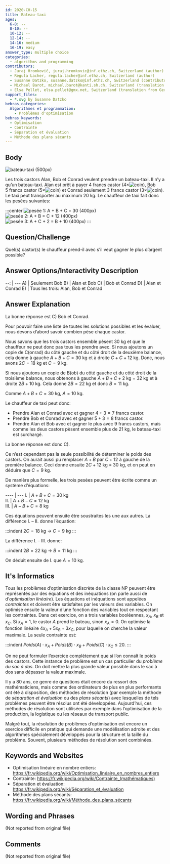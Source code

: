 ```yaml
---
id: 2020-CH-15
title: Bateau-taxi
ages:
  6-8: --
  8-10: --
  10-12: --
  12-14: --
  14-16: medium
  16-19: easy
answer_type: multiple choice
categories:
  - algorithms and programming
contributors:
  - Juraj Hromkovič, juraj.hromkovic@inf.ethz.ch, Switzerland (author)
  - Regula Lacher, regula.lacher@inf.ethz.ch, Switzerland (author)
  - Susanne Datzko, susanne.datzko@inf.ethz.ch, Switzerland (contributor, graphics)
  - Michael Barot, michael.barot@kanti.sh.ch, Switzerland (translation from English into German)
  - Elsa Pellet, elsa.pellet@gmx.net, Switzerland (translation from German into French)
support_files:
  - *.svg by Susanne Datzko
bebras_categories:
  Algorithmes et programmation:
    - Problèmes d'optimisation
bebras_keywords:
  - Optimisation
  - Contrainte
  - Séparation et évaluation
  - Méthode des plans sécants
---
```



## Body

![](graphics/2020-CH-15_taskbody2.svg "bateau-taxi (500px)")

Les trois castors Alan, Bob et Conrad veulent prendre un bateau-taxi. Il n’y a qu’un bateau-taxi. Alan est prêt à payer 4 francs castor (4×![coin]), Bob 5 francs castor (5×![coin]) et Conrad seulement 3 francs castor (3×![coin]). Le taxi peut transporter au maximum 20 kg. Le chauffeur de taxi fait donc les pesées suivantes:

[coin]: graphics/2020-CH-15_taskbody3.svg "franc castor (20px)"

:::center
![](graphics/2020-CH-15_taskbody4.svg "pesée 1: A + B + C = 30     (400px)")  
![](graphics/2020-CH-15_taskbody5.svg "pesée 2: A + B = C + 12     (400px)")  
![](graphics/2020-CH-15_taskbody6.svg "pesée 3: A + C + 2 = B + 10 (400px)")
:::


## Question/Challenge

Quel(s) castor(s) le chauffeur prend-il avec s’il veut gagner le plus d’argent possible?


## Answer Options/Interactivity Description

--: | ---
 A) | Seulement Bob 
 B) | Alan et Bob
 C) | Bob et Conrad
 D) | Alan et Conrad
 E) | Tous les trois: Alan, Bob et Conrad


## Answer Explanation

La bonne réponse est C) Bob et Conrad.

Pour pouvoir faire une liste de toutes les solutions possibles et les évaluer, nous devons d’abord savoir combien pèse chaque castor.

Nous savons que les trois castors ensemble pèsent 30 kg et que le chauffeur ne peut donc pas tous les prendre avec. Si nous ajoutons un copie de C(onrad) du côté gauche et du côté droit de la deuxième balance, cela donne à gauche $A + B + C = 30$ kg et à droite $C + C + 12$ kg. Donc, nous avons $2C = 18$ kg et $C = 9$ kg.

Si nous ajoutons un copie de B(ob) du côté gauche et du côté droit de la troisième balance, nous obtenons à gauche $A + B + C + 2$ kg = 32 kg et à droite  $2B + 10$ kg. Cela donne $2B = 22$ kg et donc $B = 11$ kg.

Comme $A + B + C = 30$ kg, $A = 10$ kg.

Le chauffeur de taxi peut donc:
 - Prendre Alan et Conrad avec et gagner $4 + 3 = 7$ francs castor.
 - Prendre Bob et Conrad avec et gagner $5 + 3 = 8$ francs castor.
 - Prendre Alan et Bob avec et gagner le plus avec 9 francs castors, mais comme les deux castors pèsent ensemble plus de 21 kg, le bateau-taxi est surchargé.

La bonne réponse est donc C).

Ce n’est cependant pas la seule possibilité de déterminer le poids des castors. On aurait aussi pu remplacer $A + B$ par $C + 12$ à gauche de la première balance. Ceci donne ensuite $2C + 12$ kg = 30 kg, et on peut en déduire que $C = 9$ kg.

De manière plus formelle, les trois pesées peuvent être écrite comme un système d’équations:

---- | ---
I.	 | $A + B + C = 30$ kg  
II.	 | $A + B - C = 12$ kg  
III. | $A - B + C = 8$ kg  

Ces équations peuvent ensuite être soustraites les une aux autres. La différence I. – II. donne l’équation:

:::indent
$2C = 18$ kg → $C = 9$ kg
:::

La différence I. – III. donne:

:::indent
$2B = 22$ kg → $B = 11$ kg
:::

On déduit ensuite de I. que $A = 10$ kg.


## It's Informatics

Tous les problèmes d’optimisation discrète de la classe NP peuvent être représentés par des équations et des inéquations (on parle aussi de d’_optimisation linéaire_). Les équations et inéquations sont appelées _contraintes_ et doivent être satisfaites par les valeurs des variables. On optimise ensuite la valeur d’une fonction des variables tout en respectant les contraintes. Dans cet exercice, on a trois variables booléennes, $x_A$, $x_B$ et $x_C$. Si $x_A = 1$, le castor $A$ prend le bateau, sinon $x_A = 0$. On optimise la fonction linéaire $4x_A + 5x_B + 3x_C$, pour laquelle on cherche la valeur maximale. La seule contrainte est:

:::indent
$Poids(A) \cdot x_A + Poids(B) \cdot x_B + Poids(C) \cdot x_C \leq 20$.
:::

On ne peut formuler l’exercice complètement que si l’on connaît le poids des castors. Cette instance de problème est un cas particulier du _problème du sac à dos_. On doit mettre la plus grande valeur possible dans le sac à dos sans dépasser la valeur maximale.

Il y a 80 ans, ce genre de questions était encore du ressort des mathématiciens, mais comme des ordinateurs de plus en plus performants ont été à disposition, des méthodes de résolution (par exemple la méthode de _séparation et évaluation_ ou des _plans sécants_) avec lesquelles de tels problèmes peuvent être résolus ont été développées. Aujourd’hui, ces méthodes de résolution sont utilisées par exemple dans l’optimisation de la production, la logistique ou les réseaux de transport public.

Malgré tout, la résolution de problèmes d’optimisation est encore un exercice difficile en pratique qui demande une modélisation adroite et des algorithmes spécialement développés pour la structure et la taille du problème. Souvent, plusieurs méthodes de résolution sont combinées.


## Keywords and Websites

 - Optimisation linéaire en nombre entiers: https://fr.wikipedia.org/wiki/Optimisation_linéaire_en_nombres_entiers
 - Contrainte: https://fr.wikipedia.org/wiki/Contrainte_(mathématiques)
 - Séparation et évaluation: https://fr.wikipedia.org/wiki/Séparation_et_évaluation
 - Méthode des plans sécants: https://fr.wikipedia.org/wiki/Méthode_des_plans_sécants


## Wording and Phrases

(Not reported from original file)


## Comments

(Not reported from original file)
